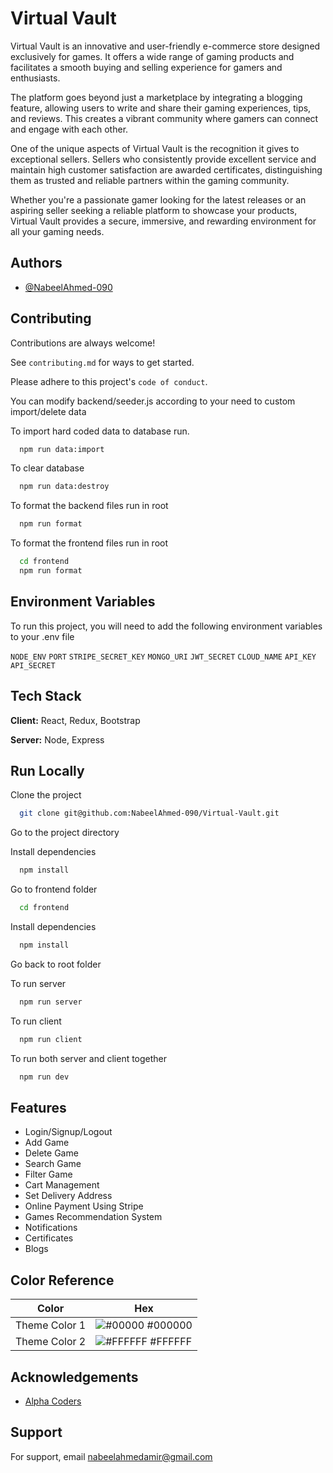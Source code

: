 # Virtual Vault

Virtual Vault is an innovative and user-friendly e-commerce store designed exclusively for games. It offers a wide range of gaming products and facilitates a smooth buying and selling experience for gamers and enthusiasts.

The platform goes beyond just a marketplace by integrating a blogging feature, allowing users to write and share their gaming experiences, tips, and reviews. This creates a vibrant community where gamers can connect and engage with each other.

One of the unique aspects of Virtual Vault is the recognition it gives to exceptional sellers. Sellers who consistently provide excellent service and maintain high customer satisfaction are awarded certificates, distinguishing them as trusted and reliable partners within the gaming community.

Whether you're a passionate gamer looking for the latest releases or an aspiring seller seeking a reliable platform to showcase your products, Virtual Vault provides a secure, immersive, and rewarding environment for all your gaming needs.

## Authors

- [@NabeelAhmed-090](https://github.com/NabeelAhmed-090)

## Contributing

Contributions are always welcome!

See `contributing.md` for ways to get started.

Please adhere to this project's `code of conduct`.

You can modify backend/seeder.js according to your need to custom import/delete data

To import hard coded data to database run.

```bash
  npm run data:import
```

To clear database

```bash
  npm run data:destroy
```

To format the backend files run in root

```bash
  npm run format
```

To format the frontend files run in root

```bash
  cd frontend
  npm run format
```

## Environment Variables

To run this project, you will need to add the following environment variables to your .env file

`NODE_ENV`
`PORT`
`STRIPE_SECRET_KEY`
`MONGO_URI`
`JWT_SECRET`
`CLOUD_NAME`
`API_KEY`
`API_SECRET`

## Tech Stack

**Client:** React, Redux, Bootstrap

**Server:** Node, Express

## Run Locally

Clone the project

```bash
  git clone git@github.com:NabeelAhmed-090/Virtual-Vault.git
```

Go to the project directory

Install dependencies

```bash
  npm install
```

Go to frontend folder

```bash
  cd frontend
```

Install dependencies

```bash
  npm install
```

Go back to root folder

To run server

```bash
  npm run server
```

To run client

```bash
  npm run client
```

To run both server and client together

```bash
  npm run dev
```

## Features

- Login/Signup/Logout
- Add Game
- Delete Game
- Search Game
- Filter Game
- Cart Management
- Set Delivery Address
- Online Payment Using Stripe
- Games Recommendation System
- Notifications
- Certificates
- Blogs

## Color Reference

| Color         | Hex                                                              |
| ------------- | ---------------------------------------------------------------- |
| Theme Color 1 | ![#00000](https://via.placeholder.com/10/000000?text=+) #000000  |
| Theme Color 2 | ![#FFFFFF](https://via.placeholder.com/10/FFFFFF?text=+) #FFFFFF |

## Acknowledgements

- [Alpha Coders](https://alphacoders.com/)

## Support

For support, email nabeelahmedamir@gmail.com
